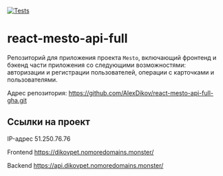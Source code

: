 [![Tests](https://github.com/yandex-praktikum/react-mesto-api-full-gha/actions/workflows/tests.yml/badge.svg)](https://github.com/yandex-praktikum/react-mesto-api-full-gha/actions/workflows/tests.yml)
# react-mesto-api-full
Репозиторий для приложения проекта `Mesto`, включающий фронтенд и бэкенд части приложения со следующими возможностями: авторизации и регистрации пользователей, операции с карточками и пользователями. 

Адрес репозитория: https://github.com/AlexDikov/react-mesto-api-full-gha.git

## Ссылки на проект

IP-адрес 51.250.76.76

Frontend https://dikovpet.nomoredomains.monster/

Backend https://api.dikovpet.nomoredomains.monster/
